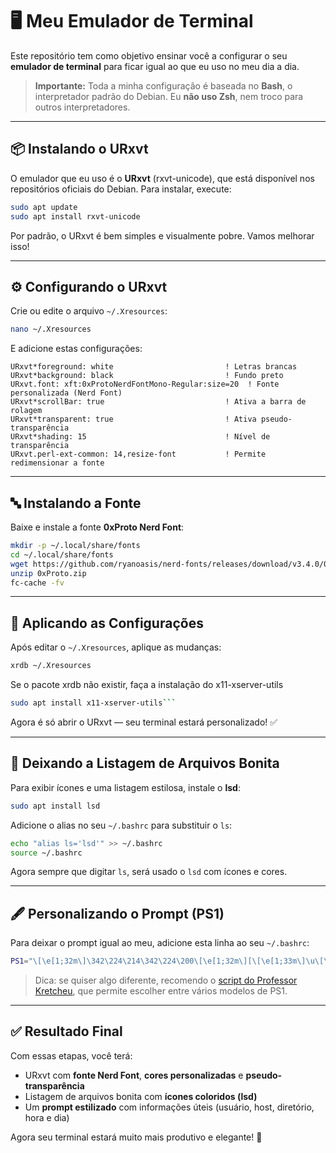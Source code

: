 # 🖥️ Meu Emulador de Terminal

Este repositório tem como objetivo ensinar você a configurar o seu **emulador de terminal** para ficar igual ao que eu uso no meu dia a dia.

> **Importante:**
> Toda a minha configuração é baseada no **Bash**, o interpretador padrão do Debian.
> Eu **não uso Zsh**, nem troco para outros interpretadores.

---

## 📦 Instalando o URxvt

O emulador que eu uso é o **URxvt** (rxvt-unicode), que está disponível nos repositórios oficiais do Debian.
Para instalar, execute:

```bash
sudo apt update
sudo apt install rxvt-unicode
```

Por padrão, o URxvt é bem simples e visualmente pobre. Vamos melhorar isso!

---

## ⚙️ Configurando o URxvt

Crie ou edite o arquivo `~/.Xresources`:

```bash
nano ~/.Xresources
```

E adicione estas configurações:

```text
URxvt*foreground: white                         ! Letras brancas
URxvt*background: black                         ! Fundo preto
URxvt.font: xft:0xProtoNerdFontMono-Regular:size=20  ! Fonte personalizada (Nerd Font)
URxvt*scrollBar: true                           ! Ativa a barra de rolagem
URxvt*transparent: true                         ! Ativa pseudo-transparência
URxvt*shading: 15                               ! Nível de transparência
URxvt.perl-ext-common: 14,resize-font           ! Permite redimensionar a fonte
```

---

## 🔤 Instalando a Fonte

Baixe e instale a fonte **0xProto Nerd Font**:

```bash
mkdir -p ~/.local/share/fonts
cd ~/.local/share/fonts
wget https://github.com/ryanoasis/nerd-fonts/releases/download/v3.4.0/0xProto.zip
unzip 0xProto.zip
fc-cache -fv
```

---

## 🔄 Aplicando as Configurações

Após editar o `~/.Xresources`, aplique as mudanças:

```bash
xrdb ~/.Xresources
```

Se o pacote xrdb não existir, faça a instalação do x11-xserver-utils

```bash
sudo apt install x11-xserver-utils```
```

Agora é só abrir o URxvt — seu terminal estará personalizado! ✅

---

## 🎨 Deixando a Listagem de Arquivos Bonita

Para exibir ícones e uma listagem estilosa, instale o **lsd**:

```bash
sudo apt install lsd
```

Adicione o alias no seu `~/.bashrc` para substituir o `ls`:

```bash
echo "alias ls='lsd'" >> ~/.bashrc
source ~/.bashrc
```

Agora sempre que digitar `ls`, será usado o `lsd` com ícones e cores.

---

## 🖋️ Personalizando o Prompt (PS1)

Para deixar o prompt igual ao meu, adicione esta linha ao seu `~/.bashrc`:

```bash
PS1="\[\e[1;32m\]\342\224\214\342\224\200\[\e[1;32m\][\[\e[1;33m\]\u\[\e[1;37m\]@\[\e[1;33m\]\h\[\e[1;32m\]]\[\e[1;32m\]\342\224\200\[\e[1;32m\][\[\e[1;33m\]\w\[\e[1;32m\]]\[\e[1;32m\]\342\224\200[\[\e[1;37m\]\t\[\e[1;32m\]]\[\e[1;32m\]\342\224\200[\[\e[1;37m\]$(date +%a)\[\e[1;32m\]]\n\[\e[1;32m\]\342\224\224\342\224\200\342\224\200\342\225\274\[\e[1;37m\] \$ \[\e[0m\]"
```

> Dica: se quiser algo diferente, recomendo o [script do Professor Kretcheu](https://github.com/kretcheu/devel/blob/6169f932217385fdafb3ddc90b571737a2f3c88d/prompt), que permite escolher entre vários modelos de PS1.

---

## ✅ Resultado Final

Com essas etapas, você terá:

* URxvt com **fonte Nerd Font**, **cores personalizadas** e **pseudo-transparência**
* Listagem de arquivos bonita com **ícones coloridos (lsd)**
* Um **prompt estilizado** com informações úteis (usuário, host, diretório, hora e dia)

Agora seu terminal estará muito mais produtivo e elegante! 🎉

